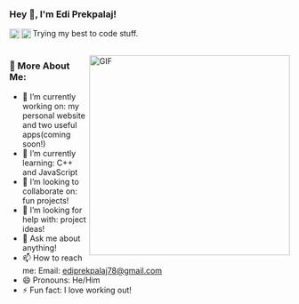 ### Hey 👋, I'm Edi Prekpalaj!
<a href=https://www.linkedin.com/in/edi-prekpalaj-488894208/><img align='left' alt="linkedin" src="https://image.flaticon.com/icons/svg/2111/2111465.svg" height='18px'/></a>
<a href='https://twitter.com/ebreezoo/'><img align='left' alt="twitter" src="https://image.flaticon.com/icons/svg/2111/2111703.svg" height='18px'/></a>



Trying my best to code stuff. 
<br/>
<br/>

<img align="right" alt="GIF" src="https://lh3.googleusercontent.com/-aT9vJTmiPVk/X9OD0PKtRbI/AAAAAAAAAoo/CoOzSONsJhMJN73MXc9NySP_SodvEVqmwCLcBGAsYHQ/h1200/programming.gif" width="360px"/>
  
### 🧐 More About Me:

- 🔭 I’m currently working on: my personal website and two useful apps(coming soon!)
- 🌱 I’m currently learning: C++ and JavaScript
- 👯 I’m looking to collaborate on: fun projects! 
- 🤔 I’m looking for help with: project ideas!
- 💬 Ask me about anything!
- 📫 How to reach me: Email: ediprekpalaj78@gmail.com
- 😄 Pronouns: He/Him
- ⚡ Fun fact: I love working out! 

<br>

